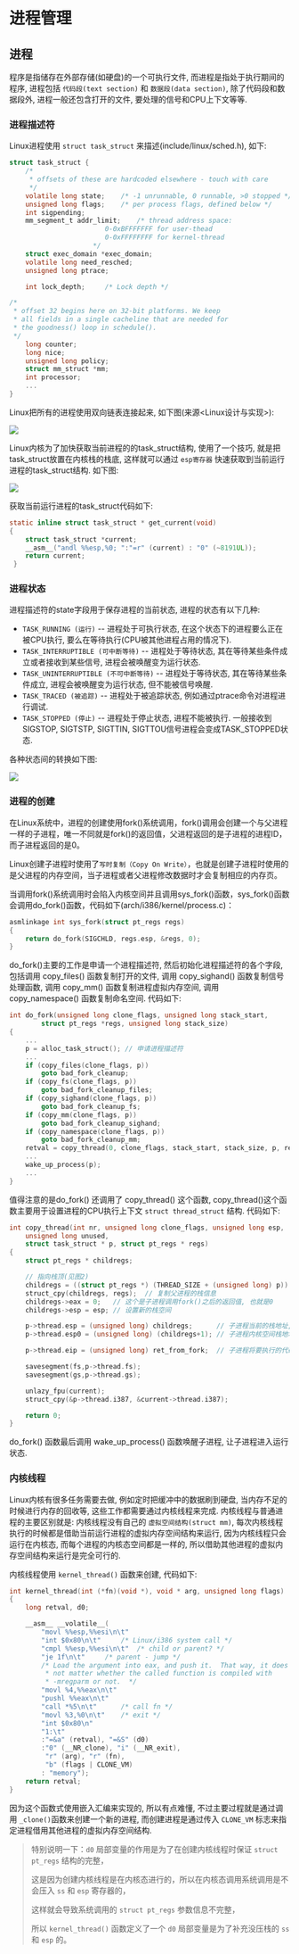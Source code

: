 # 进程管理
## 进程
程序是指储存在外部存储(如硬盘)的一个可执行文件, 而进程是指处于执行期间的程序, 进程包括 `代码段(text section)` 和 `数据段(data section)`, 除了代码段和数据段外, 进程一般还包含打开的文件, 要处理的信号和CPU上下文等等. 

### 进程描述符
Linux进程使用 `struct task_struct` 来描述(include/linux/sched.h), 如下:
```c
struct task_struct {
	/*
	 * offsets of these are hardcoded elsewhere - touch with care
	 */
	volatile long state;	/* -1 unrunnable, 0 runnable, >0 stopped */
	unsigned long flags;	/* per process flags, defined below */
	int sigpending;
	mm_segment_t addr_limit;	/* thread address space:
					 	0-0xBFFFFFFF for user-thead
						0-0xFFFFFFFF for kernel-thread
					 */
	struct exec_domain *exec_domain;
	volatile long need_resched;
	unsigned long ptrace;

	int lock_depth;		/* Lock depth */

/*
 * offset 32 begins here on 32-bit platforms. We keep
 * all fields in a single cacheline that are needed for
 * the goodness() loop in schedule().
 */
	long counter;
	long nice;
	unsigned long policy;
	struct mm_struct *mm;
	int processor;
	...
}
```
Linux把所有的进程使用双向链表连接起来, 如下图(来源<Linux设计与实现>):

![](https://github.com/liexusong/myblog/blob/master/images/task_list.png)

Linux内核为了加快获取当前进程的的task_struct结构, 使用了一个技巧, 就是把task_struct放置在内核栈的栈底, 这样就可以通过 `esp寄存器` 快速获取到当前运行进程的task_struct结构. 如下图:

![](https://raw.githubusercontent.com/liexusong/myblog/master/images/task_stack.png)

获取当前运行进程的task_struct代码如下:
```c
static inline struct task_struct * get_current(void)
{
	struct task_struct *current;
	__asm__("andl %%esp,%0; ":"=r" (current) : "0" (~8191UL));
	return current;
 }
```

### 进程状态
进程描述符的state字段用于保存进程的当前状态, 进程的状态有以下几种:
* `TASK_RUNNING (运行)` -- 进程处于可执行状态, 在这个状态下的进程要么正在被CPU执行, 要么在等待执行(CPU被其他进程占用的情况下).
* `TASK_INTERRUPTIBLE (可中断等待)` -- 进程处于等待状态, 其在等待某些条件成立或者接收到某些信号, 进程会被唤醒变为运行状态.
* `TASK_UNINTERRUPTIBLE (不可中断等待)` -- 进程处于等待状态, 其在等待某些条件成立, 进程会被唤醒变为运行状态, 但不能被信号唤醒.
* `TASK_TRACED (被追踪)` -- 进程处于被追踪状态, 例如通过ptrace命令对进程进行调试.
* `TASK_STOPPED (停止)` -- 进程处于停止状态, 进程不能被执行. 一般接收到SIGSTOP, SIGTSTP, SIGTTIN, SIGTTOU信号进程会变成TASK_STOPPED状态.

各种状态间的转换如下图:

![](https://raw.githubusercontent.com/liexusong/myblog/master/images/task_state.png)

### 进程的创建
在Linux系统中，进程的创建使用fork()系统调用，fork()调用会创建一个与父进程一样的子进程，唯一不同就是fork()的返回值，父进程返回的是子进程的进程ID，而子进程返回的是0。

Linux创建子进程时使用了`写时复制（Copy On Write）`，也就是创建子进程时使用的是父进程的内存空间，当子进程或者父进程修改数据时才会复制相应的内存页。

当调用fork()系统调用时会陷入内核空间并且调用sys_fork()函数，sys_fork()函数会调用do_fork()函数，代码如下(arch/i386/kernel/process.c)：
```c
asmlinkage int sys_fork(struct pt_regs regs)
{
	return do_fork(SIGCHLD, regs.esp, &regs, 0);
}
```
do_fork()主要的工作是申请一个进程描述符, 然后初始化进程描述符的各个字段,  包括调用 copy_files() 函数复制打开的文件,  调用 copy_sighand() 函数复制信号处理函数, 调用 copy_mm() 函数复制进程虚拟内存空间, 调用 copy_namespace() 函数复制命名空间. 代码如下:
```c
int do_fork(unsigned long clone_flags, unsigned long stack_start,
	    struct pt_regs *regs, unsigned long stack_size)
{
	...
	p = alloc_task_struct(); // 申请进程描述符
	...
	if (copy_files(clone_flags, p))
		goto bad_fork_cleanup;
	if (copy_fs(clone_flags, p))
		goto bad_fork_cleanup_files;
	if (copy_sighand(clone_flags, p))
		goto bad_fork_cleanup_fs;
	if (copy_mm(clone_flags, p))
		goto bad_fork_cleanup_sighand;
	if (copy_namespace(clone_flags, p))
		goto bad_fork_cleanup_mm;
	retval = copy_thread(0, clone_flags, stack_start, stack_size, p, regs);
	...
	wake_up_process(p);
	...
}
```
值得注意的是do_fork() 还调用了 copy_thread() 这个函数, copy_thread()这个函数主要用于设置进程的CPU执行上下文 `struct thread_struct` 结构.  代码如下:
```cpp
int copy_thread(int nr, unsigned long clone_flags, unsigned long esp,
	unsigned long unused,
	struct task_struct * p, struct pt_regs * regs)
{
	struct pt_regs * childregs;

	// 指向栈顶(见图2)
	childregs = ((struct pt_regs *) (THREAD_SIZE + (unsigned long) p)) - 1;
	struct_cpy(childregs, regs);  // 复制父进程的栈信息
	childregs->eax = 0;   // 这个是子进程调用fork()之后的返回值, 也就是0
	childregs->esp = esp; // 设置新的栈空间

	p->thread.esp = (unsigned long) childregs;      // 子进程当前的栈地址, 调用switch_to()的时候esp设置为这个地址
	p->thread.esp0 = (unsigned long) (childregs+1); // 子进程内核空间栈地址

	p->thread.eip = (unsigned long) ret_from_fork;  // 子进程将要执行的代码地址

	savesegment(fs,p->thread.fs);
	savesegment(gs,p->thread.gs);

	unlazy_fpu(current);
	struct_cpy(&p->thread.i387, &current->thread.i387);

	return 0;
}
```
do_fork() 函数最后调用 wake_up_process() 函数唤醒子进程, 让子进程进入运行状态.

### 内核线程
Linux内核有很多任务需要去做, 例如定时把缓冲中的数据刷到硬盘, 当内存不足的时候进行内存的回收等, 这些工作都需要通过内核线程来完成. 内核线程与普通进程的主要区别就是: 内核线程没有自己的 `虚拟空间结构(struct mm)`, 每次内核线程执行的时候都是借助当前运行进程的虚拟内存空间结构来运行, 因为内核线程只会运行在内核态, 而每个进程的内核态空间都是一样的, 所以借助其他进程的虚拟内存空间结构来运行是完全可行的.

内核线程使用 `kernel_thread()` 函数来创建, 代码如下:
```cpp
int kernel_thread(int (*fn)(void *), void * arg, unsigned long flags)
{
	long retval, d0;

	__asm__ __volatile__(
		"movl %%esp,%%esi\n\t"
		"int $0x80\n\t"		/* Linux/i386 system call */
		"cmpl %%esp,%%esi\n\t"	/* child or parent? */
		"je 1f\n\t"		/* parent - jump */
		/* Load the argument into eax, and push it.  That way, it does
		 * not matter whether the called function is compiled with
		 * -mregparm or not.  */
		"movl %4,%%eax\n\t"
		"pushl %%eax\n\t"		
		"call *%5\n\t"		/* call fn */
		"movl %3,%0\n\t"	/* exit */
		"int $0x80\n"
		"1:\t"
		:"=&a" (retval), "=&S" (d0)
		:"0" (__NR_clone), "i" (__NR_exit),
		 "r" (arg), "r" (fn),
		 "b" (flags | CLONE_VM)
		: "memory");
	return retval;
}
```
因为这个函数式使用嵌入汇编来实现的, 所以有点难懂, 不过主要过程就是通过调用 `_clone()`函数来创建一个新的进程, 而创建进程是通过传入 `CLONE_VM` 标志来指定进程借用其他进程的虚拟内存空间结构.

> 特别说明一下：`d0` 局部变量的作用是为了在创建内核线程时保证 `struct pt_regs` 结构的完整，
> 
> 这是因为创建内核线程是在内核态进行的，所以在内核态调用系统调用是不会压入 `ss` 和 `esp` 寄存器的，
> 
> 这样就会导致系统调用的 `struct pt_regs` 参数信息不完整，
> 
> 所以 `kernel_thread()` 函数定义了一个 `d0` 局部变量是为了补充没压栈的 `ss` 和 `esp` 的。
